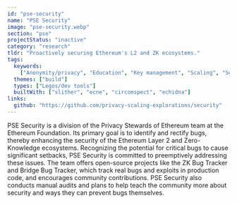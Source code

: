 ```yaml
---
id: "pse-security"
name: "PSE Security"
image: "pse-security.webp"
section: "pse"
projectStatus: "inactive"
category: "research"
tldr: "Proactively securing Ethereum's L2 and ZK ecosystems."
tags:
  keywords:
    ["Anonymity/privacy", "Education", "Key management", "Scaling", "Security"]
  themes: ["build"]
  types: ["Legos/dev tools"]
  builtWith: ["slither", "ecne", "circomspect", "echidna"]
links:
  github: "https://github.com/privacy-scaling-explorations/security"
---
```


PSE Security is a division of the Privacy Stewards of Ethereum team at the Ethereum Foundation. Its primary goal is to identify and rectify bugs, thereby enhancing the security of the Ethereum Layer 2 and Zero-Knowledge ecosystems. Recognizing the potential for critical bugs to cause significant setbacks, PSE Security is committed to preemptively addressing these issues. The team offers open-source projects like the ZK Bug Tracker and Bridge Bug Tracker, which track real bugs and exploits in production code, and encourages community contributions. PSE Security also conducts manual audits and plans to help teach the community more about security and ways they can prevent bugs themselves.
